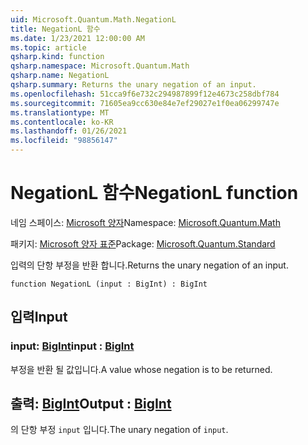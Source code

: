 ```yaml
---
uid: Microsoft.Quantum.Math.NegationL
title: NegationL 함수
ms.date: 1/23/2021 12:00:00 AM
ms.topic: article
qsharp.kind: function
qsharp.namespace: Microsoft.Quantum.Math
qsharp.name: NegationL
qsharp.summary: Returns the unary negation of an input.
ms.openlocfilehash: 51cca9f6e732c294987899f12e4673c258dbf784
ms.sourcegitcommit: 71605ea9cc630e84e7ef29027e1f0ea06299747e
ms.translationtype: MT
ms.contentlocale: ko-KR
ms.lasthandoff: 01/26/2021
ms.locfileid: "98856147"
---
```

# <a name="negationl-function"></a><span data-ttu-id="8d0aa-102">NegationL 함수</span><span class="sxs-lookup"><span data-stu-id="8d0aa-102">NegationL function</span></span>

<span data-ttu-id="8d0aa-103">네임 스페이스: [Microsoft 양자](xref:Microsoft.Quantum.Math)</span><span class="sxs-lookup"><span data-stu-id="8d0aa-103">Namespace: [Microsoft.Quantum.Math](xref:Microsoft.Quantum.Math)</span></span>

<span data-ttu-id="8d0aa-104">패키지: [Microsoft 양자 표준](https://nuget.org/packages/Microsoft.Quantum.Standard)</span><span class="sxs-lookup"><span data-stu-id="8d0aa-104">Package: [Microsoft.Quantum.Standard](https://nuget.org/packages/Microsoft.Quantum.Standard)</span></span>


<span data-ttu-id="8d0aa-105">입력의 단항 부정을 반환 합니다.</span><span class="sxs-lookup"><span data-stu-id="8d0aa-105">Returns the unary negation of an input.</span></span>

```qsharp
function NegationL (input : BigInt) : BigInt
```


## <a name="input"></a><span data-ttu-id="8d0aa-106">입력</span><span class="sxs-lookup"><span data-stu-id="8d0aa-106">Input</span></span>

### <a name="input--bigint"></a><span data-ttu-id="8d0aa-107">input: [BigInt](xref:microsoft.quantum.lang-ref.bigint)</span><span class="sxs-lookup"><span data-stu-id="8d0aa-107">input : [BigInt](xref:microsoft.quantum.lang-ref.bigint)</span></span>

<span data-ttu-id="8d0aa-108">부정을 반환 될 값입니다.</span><span class="sxs-lookup"><span data-stu-id="8d0aa-108">A value whose negation is to be returned.</span></span>



## <a name="output--bigint"></a><span data-ttu-id="8d0aa-109">출력: [BigInt](xref:microsoft.quantum.lang-ref.bigint)</span><span class="sxs-lookup"><span data-stu-id="8d0aa-109">Output : [BigInt](xref:microsoft.quantum.lang-ref.bigint)</span></span>

<span data-ttu-id="8d0aa-110">의 단항 부정 `input` 입니다.</span><span class="sxs-lookup"><span data-stu-id="8d0aa-110">The unary negation of `input`.</span></span>